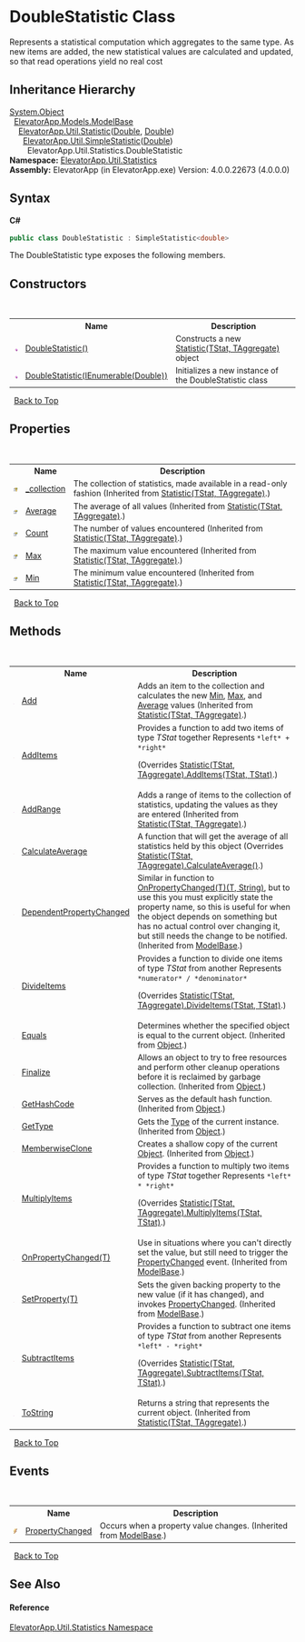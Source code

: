 # DoubleStatistic Class
 

Represents a statistical computation which aggregates to the same type. As new items are added, the new statistical values are calculated and updated, so that read operations yield no real cost


## Inheritance Hierarchy
<a href="http://msdn2.microsoft.com/en-us/library/e5kfa45b" target="_blank">System.Object</a><br />&nbsp;&nbsp;<a href="T_ElevatorApp_Models_ModelBase">ElevatorApp.Models.ModelBase</a><br />&nbsp;&nbsp;&nbsp;&nbsp;<a href="T_ElevatorApp_Util_Statistic_2">ElevatorApp.Util.Statistic</a>(<a href="http://msdn2.microsoft.com/en-us/library/643eft0t" target="_blank">Double</a>, <a href="http://msdn2.microsoft.com/en-us/library/643eft0t" target="_blank">Double</a>)<br />&nbsp;&nbsp;&nbsp;&nbsp;&nbsp;&nbsp;<a href="T_ElevatorApp_Util_SimpleStatistic_1">ElevatorApp.Util.SimpleStatistic</a>(<a href="http://msdn2.microsoft.com/en-us/library/643eft0t" target="_blank">Double</a>)<br />&nbsp;&nbsp;&nbsp;&nbsp;&nbsp;&nbsp;&nbsp;&nbsp;ElevatorApp.Util.Statistics.DoubleStatistic<br />
**Namespace:**&nbsp;<a href="N_ElevatorApp_Util_Statistics">ElevatorApp.Util.Statistics</a><br />**Assembly:**&nbsp;ElevatorApp (in ElevatorApp.exe) Version: 4.0.0.22673 (4.0.0.0)

## Syntax

**C#**<br />
``` C#
public class DoubleStatistic : SimpleStatistic<double>
```

The DoubleStatistic type exposes the following members.


## Constructors
&nbsp;<table><tr><th></th><th>Name</th><th>Description</th></tr><tr><td>![Public method](media/pubmethod.gif "Public method")</td><td><a href="M_ElevatorApp_Util_Statistics_DoubleStatistic__ctor">DoubleStatistic()</a></td><td>
Constructs a new <a href="T_ElevatorApp_Util_Statistic_2">Statistic(TStat, TAggregate)</a> object</td></tr><tr><td>![Public method](media/pubmethod.gif "Public method")</td><td><a href="M_ElevatorApp_Util_Statistics_DoubleStatistic__ctor_1">DoubleStatistic(IEnumerable(Double))</a></td><td>
Initializes a new instance of the DoubleStatistic class</td></tr></table>&nbsp;
<a href="#doublestatistic-class">Back to Top</a>

## Properties
&nbsp;<table><tr><th></th><th>Name</th><th>Description</th></tr><tr><td>![Protected property](media/protproperty.gif "Protected property")</td><td><a href="P_ElevatorApp_Util_Statistic_2__collection">_collection</a></td><td>
The collection of statistics, made available in a read-only fashion
 (Inherited from <a href="T_ElevatorApp_Util_Statistic_2">Statistic(TStat, TAggregate)</a>.)</td></tr><tr><td>![Public property](media/pubproperty.gif "Public property")</td><td><a href="P_ElevatorApp_Util_Statistic_2_Average">Average</a></td><td>
The average of all values
 (Inherited from <a href="T_ElevatorApp_Util_Statistic_2">Statistic(TStat, TAggregate)</a>.)</td></tr><tr><td>![Public property](media/pubproperty.gif "Public property")</td><td><a href="P_ElevatorApp_Util_Statistic_2_Count">Count</a></td><td>
The number of values encountered
 (Inherited from <a href="T_ElevatorApp_Util_Statistic_2">Statistic(TStat, TAggregate)</a>.)</td></tr><tr><td>![Public property](media/pubproperty.gif "Public property")</td><td><a href="P_ElevatorApp_Util_Statistic_2_Max">Max</a></td><td>
The maximum value encountered
 (Inherited from <a href="T_ElevatorApp_Util_Statistic_2">Statistic(TStat, TAggregate)</a>.)</td></tr><tr><td>![Public property](media/pubproperty.gif "Public property")</td><td><a href="P_ElevatorApp_Util_Statistic_2_Min">Min</a></td><td>
The minimum value encountered
 (Inherited from <a href="T_ElevatorApp_Util_Statistic_2">Statistic(TStat, TAggregate)</a>.)</td></tr></table>&nbsp;
<a href="#doublestatistic-class">Back to Top</a>

## Methods
&nbsp;<table><tr><th></th><th>Name</th><th>Description</th></tr><tr><td>![Public method](media/pubmethod.gif "Public method")</td><td><a href="M_ElevatorApp_Util_Statistic_2_Add">Add</a></td><td>
Adds an item to the collection and calculates the new <a href="P_ElevatorApp_Util_Statistic_2_Min">Min</a>, <a href="P_ElevatorApp_Util_Statistic_2_Max">Max</a>, and <a href="P_ElevatorApp_Util_Statistic_2_Average">Average</a> values
 (Inherited from <a href="T_ElevatorApp_Util_Statistic_2">Statistic(TStat, TAggregate)</a>.)</td></tr><tr><td>![Protected method](media/protmethod.gif "Protected method")</td><td><a href="M_ElevatorApp_Util_Statistics_DoubleStatistic_AddItems">AddItems</a></td><td>
Provides a function to add two items of type *TStat* together 
Represents `*left* + *right*`

 (Overrides <a href="M_ElevatorApp_Util_Statistic_2_AddItems">Statistic(TStat, TAggregate).AddItems(TStat, TStat)</a>.)</td></tr><tr><td>![Public method](media/pubmethod.gif "Public method")</td><td><a href="M_ElevatorApp_Util_Statistic_2_AddRange">AddRange</a></td><td>
Adds a range of items to the collection of statistics, updating the values as they are entered
 (Inherited from <a href="T_ElevatorApp_Util_Statistic_2">Statistic(TStat, TAggregate)</a>.)</td></tr><tr><td>![Protected method](media/protmethod.gif "Protected method")</td><td><a href="M_ElevatorApp_Util_Statistics_DoubleStatistic_CalculateAverage">CalculateAverage</a></td><td>
A function that will get the average of all statistics held by this object
 (Overrides <a href="M_ElevatorApp_Util_Statistic_2_CalculateAverage">Statistic(TStat, TAggregate).CalculateAverage()</a>.)</td></tr><tr><td>![Protected method](media/protmethod.gif "Protected method")</td><td><a href="M_ElevatorApp_Models_ModelBase_DependentPropertyChanged">DependentPropertyChanged</a></td><td>
Similar in function to <a href="M_ElevatorApp_Models_ModelBase_OnPropertyChanged__1">OnPropertyChanged(T)(T, String)</a>, but to use this you must explicitly state the property name, so this is useful for when the object depends on something but has no actual control over changing it, but still needs the change to be notified.
 (Inherited from <a href="T_ElevatorApp_Models_ModelBase">ModelBase</a>.)</td></tr><tr><td>![Protected method](media/protmethod.gif "Protected method")</td><td><a href="M_ElevatorApp_Util_Statistics_DoubleStatistic_DivideItems">DivideItems</a></td><td>
Provides a function to divide one items of type *TStat* from another 
Represents `*numerator* / *denominator*`

 (Overrides <a href="M_ElevatorApp_Util_Statistic_2_DivideItems">Statistic(TStat, TAggregate).DivideItems(TStat, TStat)</a>.)</td></tr><tr><td>![Public method](media/pubmethod.gif "Public method")</td><td><a href="http://msdn2.microsoft.com/en-us/library/bsc2ak47" target="_blank">Equals</a></td><td>
Determines whether the specified object is equal to the current object.
 (Inherited from <a href="http://msdn2.microsoft.com/en-us/library/e5kfa45b" target="_blank">Object</a>.)</td></tr><tr><td>![Protected method](media/protmethod.gif "Protected method")</td><td><a href="http://msdn2.microsoft.com/en-us/library/4k87zsw7" target="_blank">Finalize</a></td><td>
Allows an object to try to free resources and perform other cleanup operations before it is reclaimed by garbage collection.
 (Inherited from <a href="http://msdn2.microsoft.com/en-us/library/e5kfa45b" target="_blank">Object</a>.)</td></tr><tr><td>![Public method](media/pubmethod.gif "Public method")</td><td><a href="http://msdn2.microsoft.com/en-us/library/zdee4b3y" target="_blank">GetHashCode</a></td><td>
Serves as the default hash function.
 (Inherited from <a href="http://msdn2.microsoft.com/en-us/library/e5kfa45b" target="_blank">Object</a>.)</td></tr><tr><td>![Public method](media/pubmethod.gif "Public method")</td><td><a href="http://msdn2.microsoft.com/en-us/library/dfwy45w9" target="_blank">GetType</a></td><td>
Gets the <a href="http://msdn2.microsoft.com/en-us/library/42892f65" target="_blank">Type</a> of the current instance.
 (Inherited from <a href="http://msdn2.microsoft.com/en-us/library/e5kfa45b" target="_blank">Object</a>.)</td></tr><tr><td>![Protected method](media/protmethod.gif "Protected method")</td><td><a href="http://msdn2.microsoft.com/en-us/library/57ctke0a" target="_blank">MemberwiseClone</a></td><td>
Creates a shallow copy of the current <a href="http://msdn2.microsoft.com/en-us/library/e5kfa45b" target="_blank">Object</a>.
 (Inherited from <a href="http://msdn2.microsoft.com/en-us/library/e5kfa45b" target="_blank">Object</a>.)</td></tr><tr><td>![Protected method](media/protmethod.gif "Protected method")</td><td><a href="M_ElevatorApp_Util_Statistics_DoubleStatistic_MultiplyItems">MultiplyItems</a></td><td>
Provides a function to multiply two items of type *TStat* together 
Represents `*left* * *right*`

 (Overrides <a href="M_ElevatorApp_Util_Statistic_2_MultiplyItems">Statistic(TStat, TAggregate).MultiplyItems(TStat, TStat)</a>.)</td></tr><tr><td>![Protected method](media/protmethod.gif "Protected method")</td><td><a href="M_ElevatorApp_Models_ModelBase_OnPropertyChanged__1">OnPropertyChanged(T)</a></td><td>
Use in situations where you can't directly set the value, but still need to trigger the <a href="E_ElevatorApp_Models_ModelBase_PropertyChanged">PropertyChanged</a> event.
 (Inherited from <a href="T_ElevatorApp_Models_ModelBase">ModelBase</a>.)</td></tr><tr><td>![Protected method](media/protmethod.gif "Protected method")</td><td><a href="M_ElevatorApp_Models_ModelBase_SetProperty__1">SetProperty(T)</a></td><td>
Sets the given backing property to the new value (if it has changed), and invokes <a href="E_ElevatorApp_Models_ModelBase_PropertyChanged">PropertyChanged</a>.
 (Inherited from <a href="T_ElevatorApp_Models_ModelBase">ModelBase</a>.)</td></tr><tr><td>![Protected method](media/protmethod.gif "Protected method")</td><td><a href="M_ElevatorApp_Util_Statistics_DoubleStatistic_SubtractItems">SubtractItems</a></td><td>
Provides a function to subtract one items of type *TStat* from another 
Represents `*left* - *right*`

 (Overrides <a href="M_ElevatorApp_Util_Statistic_2_SubtractItems">Statistic(TStat, TAggregate).SubtractItems(TStat, TStat)</a>.)</td></tr><tr><td>![Public method](media/pubmethod.gif "Public method")</td><td><a href="M_ElevatorApp_Util_Statistic_2_ToString">ToString</a></td><td>
Returns a string that represents the current object.
 (Inherited from <a href="T_ElevatorApp_Util_Statistic_2">Statistic(TStat, TAggregate)</a>.)</td></tr></table>&nbsp;
<a href="#doublestatistic-class">Back to Top</a>

## Events
&nbsp;<table><tr><th></th><th>Name</th><th>Description</th></tr><tr><td>![Public event](media/pubevent.gif "Public event")</td><td><a href="E_ElevatorApp_Models_ModelBase_PropertyChanged">PropertyChanged</a></td><td>
Occurs when a property value changes.
 (Inherited from <a href="T_ElevatorApp_Models_ModelBase">ModelBase</a>.)</td></tr></table>&nbsp;
<a href="#doublestatistic-class">Back to Top</a>

## See Also


#### Reference
<a href="N_ElevatorApp_Util_Statistics">ElevatorApp.Util.Statistics Namespace</a><br />